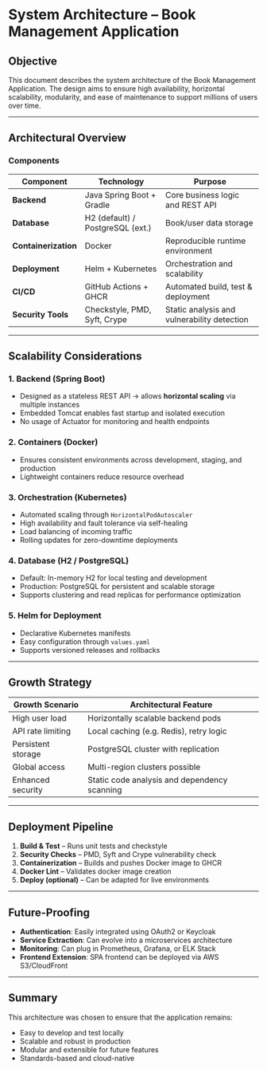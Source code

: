 # System Architecture – Book Management Application

## Objective

This document describes the system architecture of the Book Management Application. The design aims to ensure high availability, horizontal scalability, modularity, and ease of maintenance to support millions of users over time.

---

## Architectural Overview

### Components

| Component            | Technology                       | Purpose                                     |
|----------------------|----------------------------------|---------------------------------------------|
| **Backend**          | Java Spring Boot + Gradle        | Core business logic and REST API            |
| **Database**         | H2 (default) / PostgreSQL (ext.) | Book/user data storage                      |
| **Containerization** | Docker                           | Reproducible runtime environment            |
| **Deployment**       | Helm + Kubernetes                | Orchestration and scalability               |
| **CI/CD**            | GitHub Actions + GHCR            | Automated build, test & deployment          |
| **Security Tools**   | Checkstyle, PMD, Syft, Crype     | Static analysis and vulnerability detection |

---

## Scalability Considerations

### 1. **Backend (Spring Boot)**
- Designed as a stateless REST API → allows **horizontal scaling** via multiple instances
- Embedded Tomcat enables fast startup and isolated execution
- No usage of Actuator for monitoring and health endpoints

### 2. **Containers (Docker)**
- Ensures consistent environments across development, staging, and production
- Lightweight containers reduce resource overhead

### 3. **Orchestration (Kubernetes)**
- Automated scaling through `HorizontalPodAutoscaler`
- High availability and fault tolerance via self-healing
- Load balancing of incoming traffic
- Rolling updates for zero-downtime deployments

### 4. **Database (H2 / PostgreSQL)**
- Default: In-memory H2 for local testing and development
- Production: PostgreSQL for persistent and scalable storage
- Supports clustering and read replicas for performance optimization

### 5. **Helm for Deployment**
- Declarative Kubernetes manifests
- Easy configuration through `values.yaml`
- Supports versioned releases and rollbacks

---

## Growth Strategy

| Growth Scenario    | Architectural Feature                        |
|--------------------|----------------------------------------------|
| High user load     | Horizontally scalable backend pods           |
| API rate limiting  | Local caching (e.g. Redis), retry logic      |
| Persistent storage | PostgreSQL cluster with replication          |
| Global access      | Multi-region clusters possible               |
| Enhanced security  | Static code analysis and dependency scanning |

---

## Deployment Pipeline

1. **Build & Test** – Runs unit tests and checkstyle
2. **Security Checks** – PMD, Syft and Crype vulnerability check
3. **Containerization** – Builds and pushes Docker image to GHCR
4. **Docker Lint** – Validates docker image creation
5. **Deploy (optional)** – Can be adapted for live environments

---

## Future-Proofing

- **Authentication**: Easily integrated using OAuth2 or Keycloak
- **Service Extraction**: Can evolve into a microservices architecture
- **Monitoring**: Can plug in Prometheus, Grafana, or ELK Stack
- **Frontend Extension**: SPA frontend can be deployed via AWS S3/CloudFront

---

## Summary

This architecture was chosen to ensure that the application remains:
- Easy to develop and test locally
- Scalable and robust in production
- Modular and extensible for future features
- Standards-based and cloud-native

